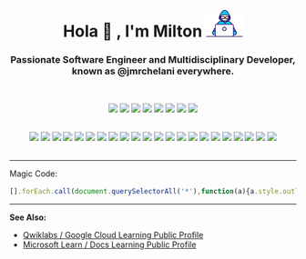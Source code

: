 


<h1 align="center">Hola 👋 , I'm Milton <img src="https://github.com/jmrchelani/jmrchelani/blob/main/Developer.gif" width="65px"></h1>

<h3 align="center"> Passionate Software Engineer and Multidisciplinary Developer, known as @jmrchelani everywhere.</h3><br>

<div align="center" width="100%">
 
[<img src="https://img.shields.io/badge/Facebook-1877F2?style=for-the-badge&logo=facebook&logoColor=white">](https://www.facebook.com/jmrchelani)
[<img src="https://img.shields.io/badge/LinkedIn-0077B5?style=for-the-badge&logo=linkedin&logoColor=white">](https://www.linkedin.com/in/jmrchelani)
[<img src="https://img.shields.io/badge/Instagram-E4405F?style=for-the-badge&logo=instagram&logoColor=white">](https://www.instagram.com/jmrchelani)
[<img src="https://img.shields.io/badge/Stack_Overflow-FE7A16?style=for-the-badge&logo=stack-overflow&logoColor=white">](https://stackoverflow.com/users/14437274/milton)
[<img src="https://img.shields.io/badge/-Hackerrank-2EC866?style=for-the-badge&logo=HackerRank&logoColor=white">](https://www.hackerrank.com/jmrchelani)
[<img src="https://img.shields.io/badge/Codewars-B1361E?style=for-the-badge&logo=Codewars&logoColor=white">](https://www.codewars.com/users/jmrchelani)
[<img src="https://img.shields.io/badge/Medium-12100E?style=for-the-badge&logo=medium&logoColor=white">]()
[<img src="https://img.shields.io/badge/YouTube-FF0000?style=for-the-badge&logo=youtube&logoColor=white">]()
 
</div>

<br>
<!-- <br> -->
<!-- - 🕵 Intern at The [Cyrrup Solutions Pvt Ltd Foundation](https://www.cyrrup.com/) **(web developer and designer)** -->

<!-- - 🔭 I’m currently working on various projects! <!-- [Real-Time-Pose-Animation](https://github.com/aritrochakraborty29/Real-Time-Pose-Animation) --> 

<!-- - 🌱 I’m currently learning **App Development**. -->

<!-- - 👯 I’m looking to collaborate on multiple open source projects. -->

<!-- - 🤝 I’m looking for help with [QX Research](https://github.com/qxresearch/qxresearch-event-1) -->

<!-- - 💬 Ask me about **Technical Staff and about programming languages😎** -->

<!-- - 📫 How to reach me? **@jmrchelani** everywhere! -->

<!-- - 👨‍💻 All of my projects are available at [Github](https://github.com/jmrchelani) -->
<!--
<br> -->
<!--
My Certifications:
-->
<!-- 1. [MTA: Introduction to Programming Using Java - Certified 2020](https://www.youracclaim.com/badges/cfde5297-720a-4a71-8361-1290b34c8f7c/public_url)
2. [Engineering: Undergraduate & Masters Asia Virtual Experience Program](https://www.theforage.com/badges/5D7RHhoPX3xAjHbDm/THAgsPQ38Mau5GAtH/Engineering%3A%20Undergraduate%20%26%20Masters%20Asia%20Virtual%20Experience%20Program/Milton)
3. [ANZ - Cyber@ANZ Program](https://www.theforage.com/virtual-internships/prototype/Hf4QMESoFeQwXPsiH/Cyber%40ANZ%20Program)
4. [McGrathNicol - Technology Virtual Experience](https://www.theforage.com/virtual-internships/prototype/hwoGXmymuKeX9mmDh/Technology%20Virtual%20Experience)
5. [KPMG Data Analytics Consulting Virtual Internship](https://www.theforage.com/virtual-internships/theme/m7W4GMqeT3bh9Nb2c/KPMG-Data-Analytics-Virtual-Internship)
6. [Certified Microsoft Innovative Educator](https://education.microsoft.com/en-us/profile/achievement/18363847/certificate?timezoneOffset=300)
7. [AI Foundations: Imagine Cup Junior](https://education.microsoft.com/en-us/profile/achievement/18363846/certificate?timezoneOffset=300)
-->
<!-- <br> -->


<!-- <hr>

[<img alt="Certified Microsoft Innovative Educator"  width="100px" src="https://cdn.education.microsoft.com/content/en-us/badges/309c071d/309c071d-v1-128x128.png" />](https://education.microsoft.com/en-us/profile/achievement/18363847/certificate?timezoneOffset=300)
[<img alt="Microsoft MTA Badge"  width="100px" src="https://images.youracclaim.com/images/d7eb73f9-946c-42c2-a971-06ac2abf46e2/MTA-Introduction_to_Programming_Using_Java.png" />](https://www.youracclaim.com/badges/cfde5297-720a-4a71-8361-1290b34c8f7c/public_url)
[<img alt="Microsoft AI Foundations: Imagine Cup Junior"  width="100px" src="https://cdn.education.microsoft.com/content/en-us/badges/bbca60ff/icon.png" />](https://education.microsoft.com/en-us/profile/achievement/18363846/certificate?timezoneOffset=300)
[<img alt="Microsoft Engineering Badge"  width="100px" src="https://insidesherpa.s3.amazonaws.com/vinternships/companyassets/F9NstoYweMhrBLf2u/cAGzaHrsSeBPSicgw/ENG%20VEP.png" />](https://www.theforage.com/badges/5D7RHhoPX3xAjHbDm/THAgsPQ38Mau5GAtH/Engineering%3A%20Undergraduate%20%26%20Masters%20Asia%20Virtual%20Experience%20Program/Milton)
[<img alt="Cloud Engineering Badge" width="100px" src="https://cdn.qwiklabs.com/YdG4ib4eNcilb2vUSYj4qIOPMzCTixyQAew7M0O9x1E%3D" />](https://google.qwiklabs.com/public_profiles/3f7ae74f-cdac-4809-875d-9713b01d22df/badges/986852)
[<img alt="Baseline: Infrastructe Badge" width="100px" src="https://cdn.qwiklabs.com/ojJQ2zzd%2FAof9rwbMLAZm9V3IiK6WdPEJ%2F1GkOQuLPk%3D" />](https://google.qwiklabs.com/public_profiles/3f7ae74f-cdac-4809-875d-9713b01d22df/badges/986234)
[<img alt="Google Cloud Essentials Badge" width="100px" src="https://cdn.qwiklabs.com/GHzcYBb00JYUF9Rgf3D9A4inwRHYnFtISMvcRlb%2FClU%3D" />](https://google.qwiklabs.com/public_profiles/3f7ae74f-cdac-4809-875d-9713b01d22df/badges/973635)
[<img alt="Perform Foundational Infrastructure Tasks Badge" height="100px" src="https://cdn.qwiklabs.com/wgk4u0FK3ainv0MN7iNCAJMzISD9KUKBfwu7fSGI10I%3D" />](https://google.qwiklabs.com/public_profiles/3f7ae74f-cdac-4809-875d-9713b01d22df/badges/986334)
[<img alt="Create and Manage Cloud Resources" height="100px" src="https://cdn.qwiklabs.com/oJ68YJxOAkrezBSWMLSdZpIYgr5Cu5mztWuM1n5in%2Fs%3D" />](https://google.qwiklabs.com/public_profiles/3f7ae74f-cdac-4809-875d-9713b01d22df/badges/973567)
<!-- <center>
<a href="https://github.com/jmrchelani">
 <img align="center" src="https://github-readme-stats.vercel.app/api?username=jmrchelani&show_icons=true&theme=dark&line_height=40" alt="Milton's github stats"/>
 <img align="center" src="https://github-readme-stats.vercel.app/api/top-langs/?username=jmrchelani&langs_count=5&theme=dark" alt="Milton's github stats"/>
</a>
 </center> -->
<!-- <hr> -->
<div align="center" width="100%">
 
<img src="https://img.shields.io/badge/HTML5-E34F26?style=for-the-badge&logo=html5&logoColor=white">
<img src="https://img.shields.io/badge/CSS3-1572B6?style=for-the-badge&logo=css3&logoColor=white">
<img src="https://img.shields.io/badge/JavaScript-323330?style=for-the-badge&logo=javascript&logoColor=F7DF1E">
<img src="https://img.shields.io/badge/Python-FFD43B?style=for-the-badge&logo=python&logoColor=darkgreen">
<img src="https://img.shields.io/badge/C%2B%2B-00599C?style=for-the-badge&logo=c%2B%2B&logoColor=white">
<img src="https://img.shields.io/badge/Java-ED8B00?style=for-the-badge&logo=java&logoColor=white">
<img src="https://img.shields.io/badge/PHP-777BB4?style=for-the-badge&logo=php&logoColor=white">
<img src="https://img.shields.io/badge/Dart-0175C2?style=for-the-badge&logo=dart&logoColor=white">
<img src="https://img.shields.io/badge/json-5E5C5C?style=for-the-badge&logo=json&logoColor=white">
<img src="https://img.shields.io/badge/MySQL-00000F?style=for-the-badge&logo=mysql&logoColor=white">
<img src="https://img.shields.io/badge/SQLite-07405E?style=for-the-badge&logo=sqlite&logoColor=white">
<img src="https://img.shields.io/badge/Flutter-02569B?style=for-the-badge&logo=flutter&logoColor=white">
<img src="https://img.shields.io/badge/Node.js-339933?style=for-the-badge&logo=nodedotjs&logoColor=white">
<img src="https://img.shields.io/badge/Markdown-000000?style=for-the-badge&logo=markdown&logoColor=white">
<img src="https://img.shields.io/badge/Bootstrap-563D7C?style=for-the-badge&logo=bootstrap&logoColor=white">
<img src="https://img.shields.io/badge/Material--UI-0081CB?style=for-the-badge&logo=material-ui&logoColor=white">
<img src="https://img.shields.io/badge/firebase-ffca28?style=for-the-badge&logo=firebase&logoColor=black">
<img src="https://img.shields.io/badge/Git-F05032?style=for-the-badge&logo=git&logoColor=white">
<img src="https://img.shields.io/badge/Xampp-F37623?style=for-the-badge&logo=xampp&logoColor=white">
<img src="https://img.shields.io/badge/Amazon_AWS-232F3E?style=for-the-badge&logo=amazon-aws&logoColor=white">
<img src="https://img.shields.io/badge/Google_Cloud-4285F4?style=for-the-badge&logo=google-cloud&logoColor=white">
<img src="https://img.shields.io/badge/Arduino-00979D?style=for-the-badge&logo=Arduino&logoColor=white">
</div>

<br>
<!-- <a href="https://jmrchelani.github.io/"><img alt="Milton's Activity Graph" src="https://activity-graph.herokuapp.com/graph?username=jmrchelani&bg_color=1F222E&color=ffffff&line=f08c2d&point=444040&area=true&hide_border=true" /></a> -->
<hr>

Magic Code:
```js
[].forEach.call(document.querySelectorAll('*'),function(a){a.style.outline="1px solid #"+(~~(Math.random()*(1<<24))).toString(16)})
```

<!-- <br> -->
<hr>
 
**See Also:**
- [Qwiklabs / Google Cloud Learning Public Profile](https://www.qwiklabs.com/public_profiles/3f7ae74f-cdac-4809-875d-9713b01d22df)
- [Microsoft Learn / Docs Learning Public Profile](https://docs.microsoft.com/en-us/users/jmrchelani/?source=docs)
